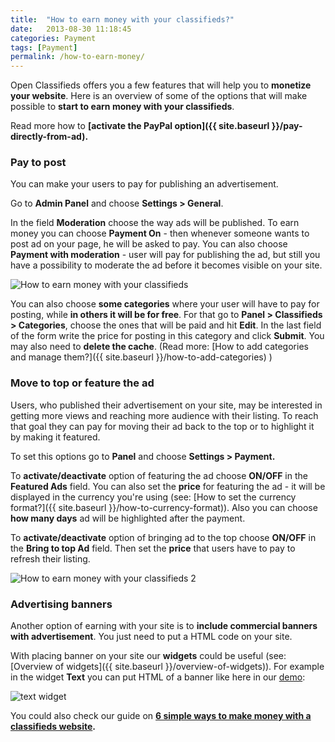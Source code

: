 ```yaml
---
title:  "How to earn money with your classifieds?"
date:   2013-08-30 11:18:45
categories: Payment
tags: [Payment]
permalink: /how-to-earn-money/
---
```

Open Classifieds offers you a few features that will help you to **monetize your website**. Here is an overview of some of the options that will make possible to **start to earn money with your classifieds**.

Read more how to **[activate the PayPal option]({{ site.baseurl }}/pay-directly-from-ad).**

### Pay to post

You can make your users to pay for publishing an advertisement.

Go to **Admin Panel** and choose **Settings > General**.

In the field **Moderation** choose the way ads will be published. To earn money you can choose **Payment On** \- then whenever someone wants to post ad on your page, he will be asked to pay. You can also choose **Payment with moderation** \- user will pay for publishing the ad, but still you have a possibility to moderate the ad before it becomes visible on your site.

![How to earn money with your classifieds](http://open-classifieds.com/wp-content/uploads/2013/08/How-to-earn-money-with-your-classifieds.png)


You can also choose **some categories** where your user will have to pay for posting, while **in others it will be for free**. For that go to **Panel > Classifieds > Categories**, choose the ones that will be paid and hit **Edit**. In the last field of the form write the price for posting in this category and click **Submit**. You may also need to **delete the cache**. (Read more: [How to add categories and manage them?]({{ site.baseurl }}/how-to-add-categories) )

### Move to top or feature the ad

Users, who published their advertisement on your site, may be interested in getting more views and reaching more audience with their listing. To reach that goal they can pay for moving their ad back to the top or to highlight it by making it featured.

To set this options go to **Panel** and choose **Settings > Payment.**

To **activate/deactivate** option of featuring the ad choose **ON/OFF** in the **Featured Ads** field. You can also set the **price** for featuring the ad - it will be displayed in the currency you're using (see: [How to set the currency format?]({{ site.baseurl }}/how-to-currency-format)). Also you can choose **how many days** ad will be highlighted after the payment.

To **activate/deactivate** option of bringing ad to the top choose **ON/OFF** in the **Bring to top Ad** field. Then set the **price** that users have to pay to refresh their listing.


![How to earn money with your classifieds 2](http://open-classifieds.com/wp-content/uploads/2013/08/How-to-earn-money-with-your-classifieds-2.png)

### Advertising banners

Another option of earning with your site is to **include commercial banners with advertisement**. You just need to put a HTML code on your site.

With placing banner on your site our **widgets** could be useful (see: [Overview of widgets]({{ site.baseurl }}/overview-of-widgets)). For example in the widget **Text** you can put HTML of a banner like here in our [demo](http://open-classifieds.com/demo/):

![text widget](http://open-classifieds.com/wp-content/uploads/2013/08/text-widget.png)

You could also check our guide on **[6 simple ways to make money with a classifieds website](http://open-classifieds.com/2014/01/09/6-simple-ways-make-money-classifieds-website/).**

